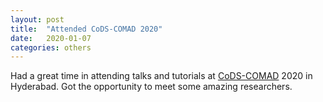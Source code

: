 ```yaml
---
layout: post
title:  "Attended CoDS-COMAD 2020"
date:   2020-01-07
categories: others
---
```


Had a great time in attending talks and tutorials at [CoDS-COMAD](https://cods-comad.in) 2020 in Hyderabad. Got the opportunity to meet some amazing researchers.
